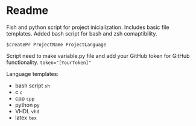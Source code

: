 # Readme
Fish and python script for project inicialization. Includes basic file templates.
Added bash script for bash and zsh comaptibility. 

`$createPr ProjectName ProjectLanguage`

Script need to make variable.py file and add your GitHub token for GitHub functionality.
`token="[YourToken]"`

Language templates:
- bash script   `sh`
- c             `c`
- cpp           `cpp`
- python        `py`
- VHDL          `vhd`
- latex         `tex`